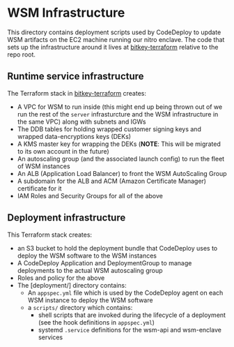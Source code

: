 # WSM Infrastructure

This directory contains deployment scripts used by CodeDeploy to update WSM artifacts on the EC2
machine running our nitro enclave. The code that sets up the infrastructure around it lives at
[bitkey-terraform](https://github.com/squareup/bitkey-terraform/tree/main/modules/apps/wsm) relative to the repo root.

## Runtime service infrastructure
The Terraform stack in [bitkey-terraform](https://github.com/squareup/bitkey-terraform/tree/main/modules/apps/wsm) creates:
- A VPC for WSM to run inside (this might end up being thrown out of we run the rest of the `server` infrasturcture and the WSM infrastructure in the same VPC) along with subnets and IGWs
- The DDB tables for holding wrapped customer signing keys and wrapped data-encryptions keys (DEKs)
- A KMS master key for wrapping the DEKs (**NOTE**: This will be migrated to its own account in the future)
- An autoscaling group (and the associated launch config) to run the fleet of WSM instances
- An ALB (Application Load Balancer) to front the WSM AutoScaling Group
- A subdomain for the ALB and ACM (Amazon Certificate Manager) certificate for it
- IAM Roles and Security Groups for all of the above


## Deployment infrastructure
This Terraform stack creates:
- an S3 bucket to hold the deployment bundle that CodeDeploy uses to deploy the WSM software to the WSM instances
- A CodeDeploy Application and DeploymentGroup to manage deployments to the actual WSM autoscaling group
- Roles and policy for the above
- The [deployment/] directory contains:
  - An `appspec.yml` file which is used by the CodeDeploy agent on each WSM instance to deploy the WSM software
  - a `scripts/` directory which contains:
    - shell scripts that are invoked during the lifecycle of a deployment (see the hook definitions in `appspec.yml`)
    - systemd `.service` definitions for the wsm-api and wsm-enclave services

